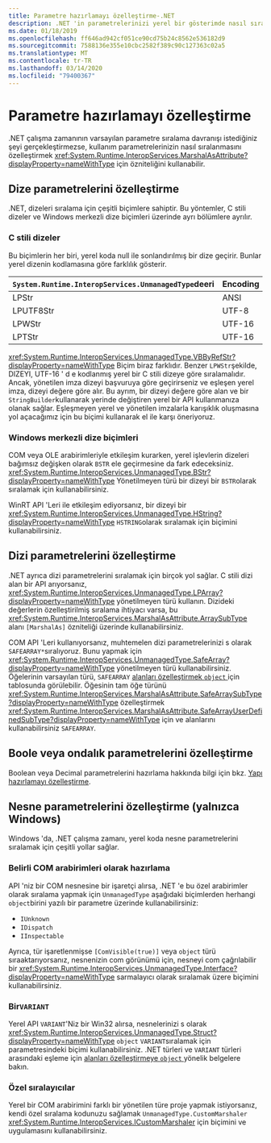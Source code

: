 ```yaml
---
title: Parametre hazırlamayı özelleştirme-.NET
description: .NET 'in parametrelerinizi yerel bir gösterimde nasıl sıraladığında nasıl özelleştireceğinizi öğrenin.
ms.date: 01/18/2019
ms.openlocfilehash: ff646ad942cf051ce90cd75b24c8562e536182d9
ms.sourcegitcommit: 7588136e355e10cbc2582f389c90c127363c02a5
ms.translationtype: MT
ms.contentlocale: tr-TR
ms.lasthandoff: 03/14/2020
ms.locfileid: "79400367"
---
```

# <a name="customizing-parameter-marshaling"></a>Parametre hazırlamayı özelleştirme

.NET çalışma zamanının varsayılan parametre sıralama davranışı istediğiniz şeyi gerçekleştirmezse, kullanım parametrelerinizin nasıl sıralanmasını özelleştirmek <xref:System.Runtime.InteropServices.MarshalAsAttribute?displayProperty=nameWithType> için özniteliğini kullanabilir.

## <a name="customizing-string-parameters"></a>Dize parametrelerini özelleştirme

.NET, dizeleri sıralama için çeşitli biçimlere sahiptir. Bu yöntemler, C stili dizeler ve Windows merkezli dize biçimleri üzerinde ayrı bölümlere ayrılır.

### <a name="c-style-strings"></a>C stili dizeler

Bu biçimlerin her biri, yerel koda null ile sonlandırılmış bir dize geçirir. Bunlar yerel dizenin kodlamasına göre farklılık gösterir.

| `System.Runtime.InteropServices.UnmanagedType`deeri | Encoding |
|------------------------------------------------------|----------|
| LPStr | ANSI |
| LPUTF8Str | UTF-8 |
| LPWStr | UTF-16 |
| LPTStr | UTF-16 |

<xref:System.Runtime.InteropServices.UnmanagedType.VBByRefStr?displayProperty=nameWithType> Biçim biraz farklıdır. Benzer `LPWStr`şekilde, DIZEYI, UTF-16 ' d e kodlanmış yerel bir C stili dizeye göre sıralamalıdır. Ancak, yönetilen imza dizeyi başvuruya göre geçirirseniz ve eşleşen yerel imza, dizeyi değere göre alır. Bu ayrım, bir dizeyi değere göre alan ve bir `StringBuilder`kullanarak yerinde değiştiren yerel bir API kullanmanıza olanak sağlar. Eşleşmeyen yerel ve yönetilen imzalarla karışıklık oluşmasına yol açacağımız için bu biçimi kullanarak el ile karşı öneriyoruz.

### <a name="windows-centric-string-formats"></a>Windows merkezli dize biçimleri

COM veya OLE arabirimleriyle etkileşim kurarken, yerel işlevlerin dizeleri bağımsız değişken olarak `BSTR` ele geçirmesine da fark edeceksiniz. <xref:System.Runtime.InteropServices.UnmanagedType.BStr?displayProperty=nameWithType> Yönetilmeyen türü bir dizeyi bir `BSTR`olarak sıralamak için kullanabilirsiniz.

WinRT API 'Leri ile etkileşim ediyorsanız, bir dizeyi bir <xref:System.Runtime.InteropServices.UnmanagedType.HString?displayProperty=nameWithType> `HSTRING`olarak sıralamak için biçimini kullanabilirsiniz.

## <a name="customizing-array-parameters"></a>Dizi parametrelerini özelleştirme

.NET ayrıca dizi parametrelerini sıralamak için birçok yol sağlar. C stili dizi alan bir API arıyorsanız, <xref:System.Runtime.InteropServices.UnmanagedType.LPArray?displayProperty=nameWithType> yönetilmeyen türü kullanın. Dizideki değerlerin özelleştirilmiş sıralama ihtiyacı varsa, bu <xref:System.Runtime.InteropServices.MarshalAsAttribute.ArraySubType> alanı `[MarshalAs]` özniteliği üzerinde kullanabilirsiniz.

COM API 'Leri kullanıyorsanız, muhtemelen dizi parametrelerinizi s olarak `SAFEARRAY*`sıralıyoruz. Bunu yapmak için <xref:System.Runtime.InteropServices.UnmanagedType.SafeArray?displayProperty=nameWithType> yönetilmeyen türü kullanabilirsiniz. Öğelerinin varsayılan türü, `SAFEARRAY` [alanları özelleştirmek `object` ](./customize-struct-marshaling.md#marshaling-systemobjects)için tablosunda görülebilir. Öğesinin tam öğe türünü <xref:System.Runtime.InteropServices.MarshalAsAttribute.SafeArraySubType?displayProperty=nameWithType> özelleştirmek <xref:System.Runtime.InteropServices.MarshalAsAttribute.SafeArrayUserDefinedSubType?displayProperty=nameWithType> için ve alanlarını kullanabilirsiniz `SAFEARRAY`.

## <a name="customizing-boolean-or-decimal-parameters"></a>Boole veya ondalık parametrelerini özelleştirme

Boolean veya Decimal parametrelerini hazırlama hakkında bilgi için bkz. [Yapı hazırlamayı özelleştirme](customize-struct-marshaling.md).

## <a name="customizing-object-parameters-windows-only"></a>Nesne parametrelerini özelleştirme (yalnızca Windows)

Windows 'da, .NET çalışma zamanı, yerel koda nesne parametrelerini sıralamak için çeşitli yollar sağlar.

### <a name="marshaling-as-specific-com-interfaces"></a>Belirli COM arabirimleri olarak hazırlama

API 'niz bir COM nesnesine bir işaretçi alırsa, .NET 'e bu özel arabirimler olarak sıralama yapmak için `UnmanagedType` aşağıdaki biçimlerden herhangi `object`birini yazılı bir parametre üzerinde kullanabilirsiniz:

- `IUnknown`
- `IDispatch`
- `IInspectable`

Ayrıca, tür işaretlenmişse `[ComVisible(true)]` veya `object` türü sıraaktarıyorsanız, nesnenizin com görünümü için, nesneyi com çağrılabilir bir <xref:System.Runtime.InteropServices.UnmanagedType.Interface?displayProperty=nameWithType> sarmalayıcı olarak sıralamak üzere biçimini kullanabilirsiniz.

### <a name="marshaling-to-a-variant"></a>Bir`VARIANT`

Yerel API `VARIANT`'Niz bir Win32 alırsa, nesnelerinizi s olarak <xref:System.Runtime.InteropServices.UnmanagedType.Struct?displayProperty=nameWithType> `object` `VARIANT`sıralamak için parametresindeki biçimi kullanabilirsiniz. .NET türleri ve `VARIANT` türleri arasındaki eşleme için [alanları özelleştirmeye `object` ](customize-struct-marshaling.md#marshaling-systemobjects) yönelik belgelere bakın.

### <a name="custom-marshalers"></a>Özel sıralayıcılar

Yerel bir COM arabirimini farklı bir yönetilen türe proje yapmak istiyorsanız, kendi özel sıralama kodunuzu sağlamak `UnmanagedType.CustomMarshaler` <xref:System.Runtime.InteropServices.ICustomMarshaler> için biçimini ve uygulamasını kullanabilirsiniz.
